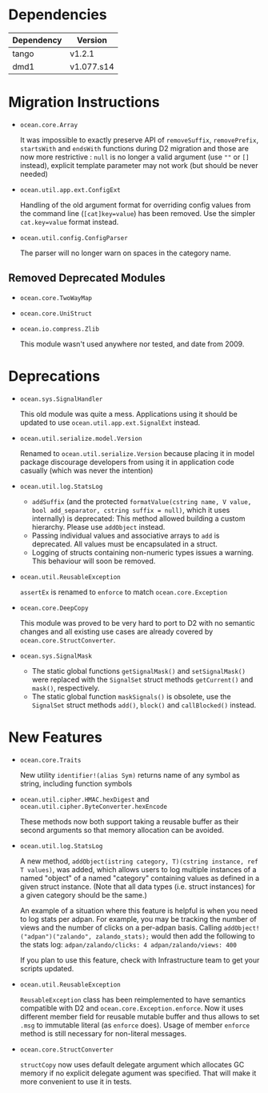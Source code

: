Dependencies
============

Dependency | Version
-----------|---------
tango      | v1.2.1
dmd1       | v1.077.s14

Migration Instructions
======================

* `ocean.core.Array`

  It was impossible to exactly preserve API of `removeSuffix`, `removePrefix`, `startsWith`
  and `endsWith` functions during D2 migration and those are now more restrictive : `null`
  is no longer a valid argument (use `""` or `[]` instead), explicit template parameter
  may not work (but should be never needed)

* `ocean.util.app.ext.ConfigExt`

  Handling of the old argument format for overriding config values from the command line
  (`[cat]key=value`) has been removed. Use the simpler `cat.key=value` format instead.

* `ocean.util.config.ConfigParser`

  The parser will no longer warn on spaces in the category name.

Removed Deprecated Modules
--------------------------

* `ocean.core.TwoWayMap`

* `ocean.core.UniStruct`

* `ocean.io.compress.Zlib`

  This module wasn't used anywhere nor tested, and date from 2009.

Deprecations
============

* `ocean.sys.SignalHandler`

  This old module was quite a mess. Applications using it should be updated to
  use `ocean.util.app.ext.SignalExt` instead.

* `ocean.util.serialize.model.Version`

  Renamed to `ocean.util.serialize.Version` because placing it in model package
  discourage developers from using it in application code casually (which was never
  the intention)

* `ocean.util.log.StatsLog`

  * `addSuffix` (and the protected `formatValue(cstring name, V value, bool add_separator, cstring suffix = null)`,
    which it uses internally) is deprecated: This method allowed building a custom hierarchy.
    Please use `addObject` instead.
  * Passing individual values and associative arrays to `add` is deprecated.
    All values must be encapsulated in a struct.
  * Logging of structs containing non-numeric types issues a warning. This behaviour will soon be removed.

* `ocean.util.ReusableException`

  `assertEx` is renamed to `enforce` to match `ocean.core.Exception`

* `ocean.core.DeepCopy`

  This module was proved to be very hard to port to D2 with no semantic changes and all
  existing use cases are already covered by `ocean.core.StructConverter`.

* `ocean.sys.SignalMask`

  - The static global functions `getSignalMask()` and `setSignalMask()` were
    replaced with the `SignalSet` struct methods `getCurrent()` and `mask()`,
    respectively.
  - The static global function `maskSignals()` is obsolete, use the `SignalSet`
    struct methods `add()`, `block()` and `callBlocked()` instead.

New Features
============

* `ocean.core.Traits`

  New utility `identifier!(alias Sym)` returns name of any symbol as string, including function
  symbols

* `ocean.util.cipher.HMAC.hexDigest` and `ocean.util.cipher.ByteConverter.hexEncode`

  These methods now both support taking a reusable buffer as their second
  arguments so that memory allocation can be avoided.

* `ocean.util.log.StatsLog`

  A new method, `addObject(istring category, T)(cstring instance, ref T values)`, was added, which allows
  users to log multiple instances of a named "object" of a named "category" containing values as defined in
  a given struct instance. (Note that all data types (i.e. struct instances) for a given category should be the same.)

  An example of a situation where this feature is helpful is when you need to log stats per adpan.
  For example, you may be tracking the number of views and the number of clicks on a per-adpan basis.
  Calling `addObject!("adpan")("zalando", zalando_stats);` would then add the following to the stats log:
  `adpan/zalando/clicks: 4 adpan/zalando/views: 400`

  If you plan to use this feature, check with Infrastructure team to get your scripts updated.

* `ocean.util.ReusableException`

  `ReusableException` class has been reimplemented to have semantics compatible with D2
  and `ocean.core.Exception.enforce`. Now it uses different member field for reusable
  mutable buffer and thus allows to set `.msg` to immutable literal (as `enforce` does).
  Usage of member `enforce` method is still necessary for non-literal messages.

* `ocean.core.StructConverter`

  `structCopy` now uses default delegate argument which allocates GC memory if no
  explicit delegate agument was specified. That will make it more convenient to use
  it in tests.
